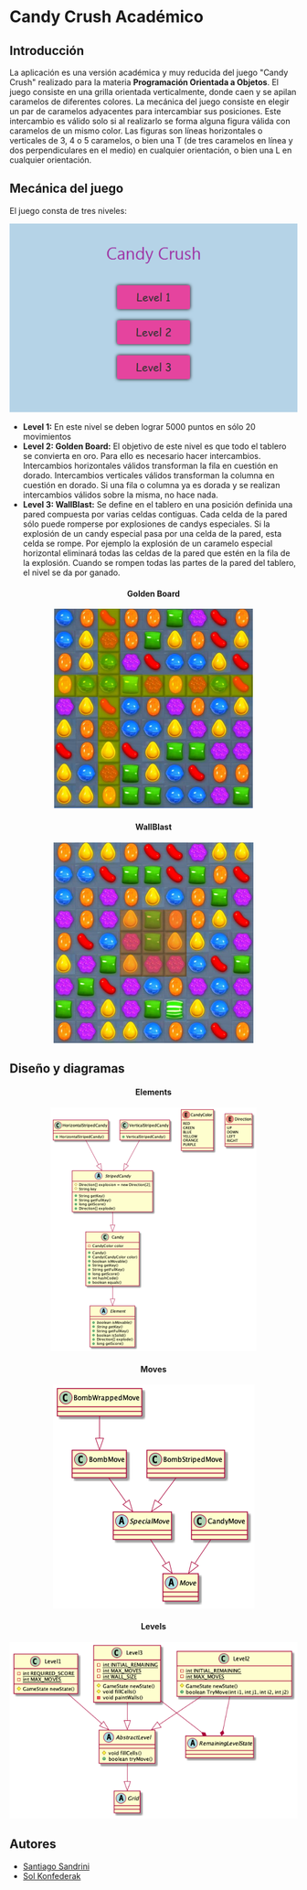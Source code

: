 <h1>Candy Crush Académico</h1>
<h2> Introducción </h2>
<p>La aplicación es una versión académica y muy reducida del juego "Candy Crush" realizado para la materia <b>Programación Orientada a Objetos</b>. El juego
consiste en una grilla orientada verticalmente, donde caen y se apilan caramelos de diferentes
colores. La mecánica del juego consiste en elegir un par de caramelos adyacentes para intercambiar
sus posiciones. Este intercambio es válido solo si al realizarlo se forma alguna figura válida con
caramelos de un mismo color. Las figuras son líneas horizontales o verticales de 3, 4 o 5 caramelos, o bien una T (de tres
caramelos en línea y dos perpendiculares en el medio) en cualquier orientación, o bien una L en
cualquier orientación.</p>
<h2> Mecánica del juego </h2>
<p>El juego consta de tres niveles:</p>

<div align="center">
    <img src="/resources/images/levels.png" </img> 
</div>
<ul>
  <li><b>Level 1:</b> En este nivel se deben lograr 5000 puntos en sólo 20 movimientos</li>
  <li><b>Level 2: Golden Board:</b> El objetivo de este nivel es que todo el tablero se convierta en oro. Para ello es necesario
hacer intercambios. Intercambios horizontales válidos transforman la fila en cuestión en dorado.
Intercambios verticales válidos transforman la columna en cuestión en dorado. Si una fila o
columna ya es dorada y se realizan intercambios válidos sobre la misma, no hace nada.</li>
  <li><b>Level 3: WallBlast:</b> Se define en el tablero en una posición definida una pared compuesta por varias celdas
contiguas. Cada celda de la pared sólo puede romperse por explosiones de candys especiales. Si la
explosión de un candy especial pasa por una celda de la pared, esta celda se rompe. Por ejemplo la
explosión de un caramelo especial horizontal eliminará todas las celdas de la pared que estén en la
fila de la explosión. Cuando se rompen todas las partes de la pared del tablero, el nivel se da por ganado.</li>
</ul>


<div align="center">
    <h4>Golden Board</h4>
    <img src="/resources/images/goldenboard.png" </img> 
</div>


<div align="center">
    <h4>WallBlast</h4>
    <img src="/resources/images/wallblast.png" </img> 
</div>

<h2> Diseño y diagramas </h2>


<div align="center">
    <h4>Elements</h4>
    <img src="/resources/images/elementUML.png" </img> 
</div>


<div align="center">
    <h4>Moves</h4>
    <img src="/resources/images/moveUML.png" </img> 
</div>


<div align="center">
    <h4>Levels</h4>
    <img src="/resources/images/levelUML.png" </img> 
</div>

<h2>Autores</h2>
<ul>
  <li><a href="https://github.com/ssandrini">Santiago Sandrini</a></li>
  <li><a href="https://github.com/solkonfe">Sol Konfederak</a></li>
</ul>
